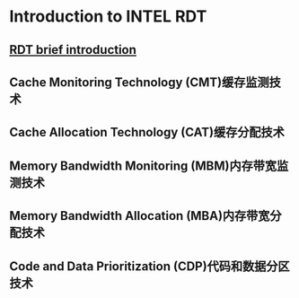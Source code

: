 #  Introduction to INTEL RDT
##    [RDT brief introduction](https://github.com/pengfwan0317/Intel-RDT/blob/master/Resource%20Director%20Technology)
##    Cache Monitoring Technology (CMT)缓存监测技术
##    Cache Allocation Technology (CAT)缓存分配技术
##    Memory Bandwidth Monitoring (MBM)内存带宽监测技术
##    Memory Bandwidth Allocation (MBA)内存带宽分配技术
##    Code and Data Prioritization (CDP)代码和数据分区技术

